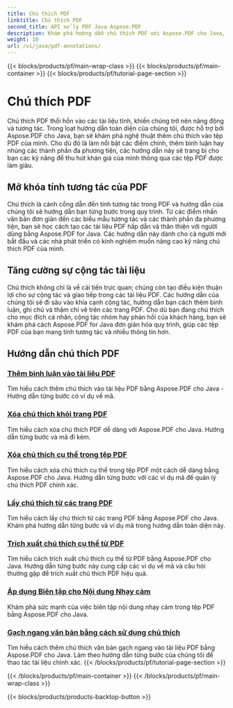 ```yaml
---
title: Chú thích PDF
linktitle: Chú thích PDF
second_title: API xử lý PDF Java Aspose.PDF
description: Khám phá hướng dẫn chú thích PDF với Aspose.PDF cho Java, tìm hiểu cách thêm tính tương tác, bình luận và nhiều tính năng khác vào PDF của bạn.
weight: 10
url: /vi/java/pdf-annotations/
---
```


{{< blocks/products/pf/main-wrap-class >}}
{{< blocks/products/pf/main-container >}}
{{< blocks/products/pf/tutorial-page-section >}}

# Chú thích PDF


Chú thích PDF thổi hồn vào các tài liệu tĩnh, khiến chúng trở nên năng động và tương tác. Trong loạt hướng dẫn toàn diện của chúng tôi, được hỗ trợ bởi Aspose.PDF cho Java, bạn sẽ khám phá nghệ thuật thêm chú thích vào tệp PDF của mình. Cho dù đó là làm nổi bật các điểm chính, thêm bình luận hay nhúng các thành phần đa phương tiện, các hướng dẫn này sẽ trang bị cho bạn các kỹ năng để thu hút khán giả của mình thông qua các tệp PDF được làm giàu.

## Mở khóa tính tương tác của PDF

Chú thích là cánh cổng dẫn đến tính tương tác trong PDF và hướng dẫn của chúng tôi sẽ hướng dẫn bạn từng bước trong quy trình. Từ các điểm nhấn văn bản đơn giản đến các biểu mẫu tương tác và các thành phần đa phương tiện, bạn sẽ học cách tạo các tài liệu PDF hấp dẫn và thân thiện với người dùng bằng Aspose.PDF for Java. Các hướng dẫn này dành cho cả người mới bắt đầu và các nhà phát triển có kinh nghiệm muốn nâng cao kỹ năng chú thích PDF của mình.

## Tăng cường sự cộng tác tài liệu

Chú thích không chỉ là về cải tiến trực quan; chúng còn tạo điều kiện thuận lợi cho sự cộng tác và giao tiếp trong các tài liệu PDF. Các hướng dẫn của chúng tôi sẽ đi sâu vào khía cạnh cộng tác, hướng dẫn bạn cách thêm bình luận, ghi chú và thậm chí vẽ trên các trang PDF. Cho dù bạn đang chú thích cho mục đích cá nhân, cộng tác nhóm hay phản hồi của khách hàng, bạn sẽ khám phá cách Aspose.PDF for Java đơn giản hóa quy trình, giúp các tệp PDF của bạn mang tính tương tác và nhiều thông tin hơn.

## Hướng dẫn chú thích PDF
### [Thêm bình luận vào tài liệu PDF](./add-comments-pdf-documents/)
Tìm hiểu cách thêm chú thích vào tài liệu PDF bằng Aspose.PDF cho Java - Hướng dẫn từng bước có ví dụ về mã.
### [Xóa chú thích khỏi trang PDF](./remove-annotations-pdf-pages/)
Tìm hiểu cách xóa chú thích PDF dễ dàng với Aspose.PDF cho Java. Hướng dẫn từng bước và mã đi kèm.
### [Xóa chú thích cụ thể trong tệp PDF](./delete-specific-annotations-pdf-files/)
Tìm hiểu cách xóa chú thích cụ thể trong tệp PDF một cách dễ dàng bằng Aspose.PDF cho Java. Hướng dẫn từng bước với các ví dụ mã để quản lý chú thích PDF chính xác.
### [Lấy chú thích từ các trang PDF](./retrieve-annotations-pdf-pages/)
Tìm hiểu cách lấy chú thích từ các trang PDF bằng Aspose.PDF cho Java. Khám phá hướng dẫn từng bước và ví dụ mã trong hướng dẫn toàn diện này.
### [Trích xuất chú thích cụ thể từ PDF](./extract-specific-annotation-pdfs/)
Tìm hiểu cách trích xuất chú thích cụ thể từ PDF bằng Aspose.PDF cho Java. Hướng dẫn từng bước này cung cấp các ví dụ về mã và câu hỏi thường gặp để trích xuất chú thích PDF hiệu quả.
### [Áp dụng Biên tập cho Nội dung Nhạy cảm](./apply-redaction-sensitive-content/)
Khám phá sức mạnh của việc biên tập nội dung nhạy cảm trong tệp PDF bằng Aspose.PDF cho Java.
### [Gạch ngang văn bản bằng cách sử dụng chú thích](./strike-through-text-using-annotations/)
Tìm hiểu cách thêm chú thích văn bản gạch ngang vào tài liệu PDF bằng Aspose.PDF cho Java. Làm theo hướng dẫn từng bước của chúng tôi để thao tác tài liệu chính xác.
{{< /blocks/products/pf/tutorial-page-section >}}

{{< /blocks/products/pf/main-container >}}
{{< /blocks/products/pf/main-wrap-class >}}

{{< blocks/products/products-backtop-button >}}

